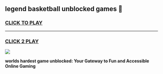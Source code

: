 
## legend basketball unblocked games 👋
<h3>
<a href="https://premium.freeplayer.one?title=legend_basketball_unblocked_games&ref=13F">CLICK TO PLAY</a></h3>
<hr>

<h3>
<a href="https://premium.freeplayer.one?title=legend_basketball_unblocked_games&ref=13F">CLICK 2 PLAY</a>
  
</h3>

<a href="https://premium.freeplayer.one?title=legend_basketball_unblocked_games&ref=12F/"><img src="https://clearcache.store/games.png"></a>


**worlds hardest game unblocked: Your Gateway to Fun and Accessible Online Gaming**
